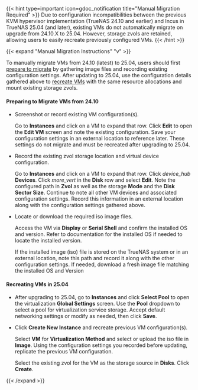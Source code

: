 &NewLine;

{{< hint type=important icon=gdoc_notification title="Manual Migration Required" >}}
Due to configuration incompatibilities between the previous KVM hypervisor implementation (TrueNAS 24.10 and earlier) and Incus in TrueNAS 25.04 (and later), existing VMs do not automatically migrate on upgrade from 24.10.X to 25.04.
However, storage zvols are retained, allowing users to easily recreate previously configured VMs.
{{< /hint >}}

{{< expand "Manual Migration Instructions" "v" >}}

To manually migrate VMs from 24.10 (latest) to 25.04, users should first [prepare to migrate](#preparing-to-migrate-vms-from-2410) by gathering image files and recording existing configuration settings.
After updating to 25.04, use the configuration details gathered above to [recreate VMs](#recreating-vms-in-2504) with the same resource allocations and mount existing storage zvols.

#### Preparing to Migrate VMs from 24.10

* Screenshot or record existing VM configuration(s).

  Go to **Instances** and click on a VM to expand that row.
  Click <span class="iconify" data-icon="mdi:pencil"></span> **Edit** to open the **Edit VM** screen and note the existing configuration.
  Save your configuration settings in an external location to reference later.
  These settings do not migrate and must be recreated after upgrading to 25.04.
* Record the existing zvol storage location and virtual device configuration.

  Go to **Instances** and click on a VM to expand that row.
  Click <i class="material-icons" aria-hidden="true" title="Devices">device_hub</i> **Devices**.
  Click <i class="material-icons" aria-hidden="true" title="System Update">more_vert</i> in the **Disk** row and select **Edit**.
  Note the configured path in **Zvol** as well as the storage **Mode** and the **Disk Sector Size**.
  Continue to note all other VM devices and associated configuration settings.
  Record this information in an external location along with the configuration settings gathered above.
* Locate or download the required iso image files.

  Access the VM via **Display** or **Serial Shell** and confirm the installed OS and version.
  Refer to documentation for the installed OS if needed to locate the installed version.

  If the installed image (iso) file is stored on the TrueNAS system or in an external location, note this path and record it along with the other configuration settings.
  If needed, download a fresh image file matching the installed OS and Version

#### Recreating VMs in 25.04

* After upgrading to 25.04, go to **Instances** and click **Select Pool** to open the virtualization **Global Settings** screen.
  Use the **Pool** dropdown to select a pool for virtualization service storage.
  Accept default networking settings or modify as needed, then click **Save**.
* Click **Create New Instance** and recreate previous VM configuration(s).

  Select **VM** for **Virtualization Method** and select or upload the iso file in **Image**.
  Using the configuration settings you recorded before updating, replicate the previous VM configuration.

  Select the existing zvol for the VM as the storage source in **Disks**.
  Click **Create**.

{{< /expand >}}
